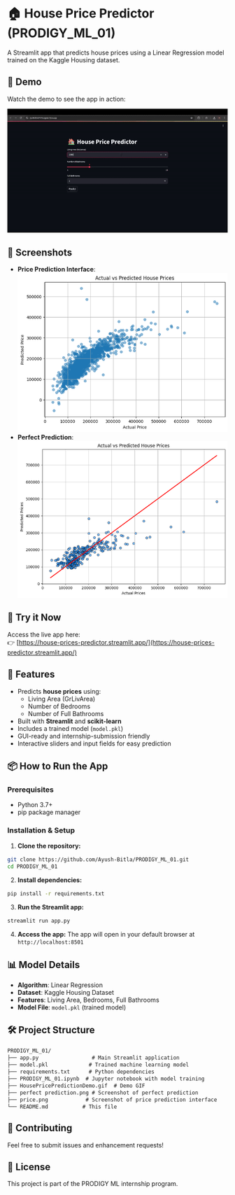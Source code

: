 # 🏠 House Price Predictor (PRODIGY_ML_01)

A Streamlit app that predicts house prices using a Linear Regression model trained on the Kaggle Housing dataset.

## 🎥 Demo
Watch the demo to see the app in action:

![House Price Prediction Demo](./HousePricePredictionDemo.gif)

## 📸 Screenshots
- **Price Prediction Interface**: ![Price Prediction](./price.png)
- **Perfect Prediction**: ![Perfect Prediction](./perfect%20prediction.png)

## 🚀 Try it Now
Access the live app here:  
👉 [https://house-prices-predictor.streamlit.app/](https://house-prices-predictor.streamlit.app/)

## 🧠 Features
- Predicts **house prices** using:
  - Living Area (GrLivArea)
  - Number of Bedrooms
  - Number of Full Bathrooms
- Built with **Streamlit** and **scikit-learn**
- Includes a trained model (`model.pkl`)
- GUI-ready and internship-submission friendly
- Interactive sliders and input fields for easy prediction

## 📦 How to Run the App

### Prerequisites
- Python 3.7+
- pip package manager

### Installation & Setup

1. **Clone the repository:**
```bash
git clone https://github.com/Ayush-Bitla/PRODIGY_ML_01.git
cd PRODIGY_ML_01
```

2. **Install dependencies:**
```bash
pip install -r requirements.txt
```

3. **Run the Streamlit app:**
```bash
streamlit run app.py
```

4. **Access the app:**
The app will open in your default browser at `http://localhost:8501`

## 📊 Model Details
- **Algorithm**: Linear Regression
- **Dataset**: Kaggle Housing Dataset
- **Features**: Living Area, Bedrooms, Full Bathrooms
- **Model File**: `model.pkl` (trained model)

## 🛠️ Project Structure
```
PRODIGY_ML_01/
├── app.py                 # Main Streamlit application
├── model.pkl             # Trained machine learning model
├── requirements.txt      # Python dependencies
├── PRODIGY_ML_01.ipynb  # Jupyter notebook with model training
├── HousePricePredictionDemo.gif  # Demo GIF
├── perfect prediction.png # Screenshot of perfect prediction
├── price.png            # Screenshot of price prediction interface
└── README.md           # This file
```

## 🤝 Contributing
Feel free to submit issues and enhancement requests!

## 📝 License
This project is part of the PRODIGY ML internship program.
